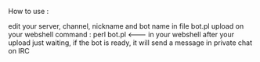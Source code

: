 How to use :

edit your server, channel, nickname and bot name in file bot.pl
upload on your webshell
command : perl bot.pl <--- in your webshell after your upload
just waiting, if the bot is ready, it will send a message in private chat on IRC
